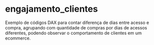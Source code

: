 # engajamento_clientes
Exemplo de códigos DAX para contar diferença de dias entre acesso e compra, agrupando com quantidade de compras por dias de acessos diferentes, podendo observar o comportamento de clientes em um ecommerce.
